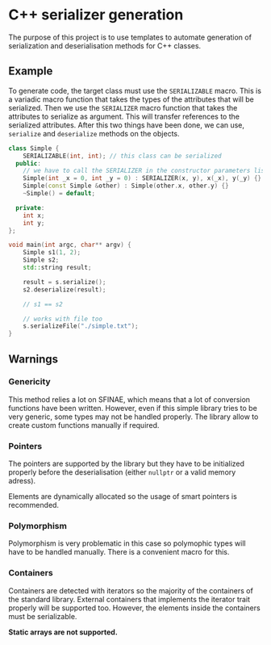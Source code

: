 # C++ serializer generation

The purpose of this project is to use templates to automate generation of
serialization and deserialisation methods for C++ classes.

## Example

To generate code, the target class must use the `SERIALIZABLE` macro. This is a
variadic macro function that takes the types of the attributes that will be
serialized. Then we use the `SERIALIZER` macro function that takes the
attributes to serialize as argument. This will transfer references to the
serialized attributes. After this two things have been done, we can use,
`serialize` and `deserialize` methods on the objects.

```cpp
class Simple {
    SERIALIZABLE(int, int); // this class can be serialized
  public:
    // we have to call the SERIALIZER in the constructor parameters list
    Simple(int _x = 0, int _y = 0) : SERIALIZER(x, y), x(_x), y(_y) {}
    Simple(const Simple &other) : Simple(other.x, other.y) {}
    ~Simple() = default;

  private:
    int x;
    int y;
};

void main(int argc, char** argv) {
    Simple s1(1, 2);
    Simple s2;
    std::string result;

    result = s.serialize();
    s2.deserialize(result);

    // s1 == s2

    // works with file too
    s.serializeFile("./simple.txt");
}
```

## Warnings

### Genericity

This method relies a lot on SFINAE, which means that a lot of conversion
functions have been written. However, even if this simple library tries to be
very generic, some types may not be handled properly. The library allow to
create custom functions manually if required.

### Pointers

The pointers are supported by the library but they have to be initialized
properly before the deserialisation (either `nullptr` or a valid memory adress).

Elements are dynamically allocated so the usage of smart pointers is recommended.

### Polymorphism

Polymorphism is very problematic in this case so polymophic types will have to
be handled manually. There is a convenient macro for this.

### Containers

Containers are detected with iterators so the majority of the containers of the
standard library. External containers that implements the iterator trait
properly will be supported too. However, the elements inside the containers must
be serializable.

**Static arrays are not supported.**

